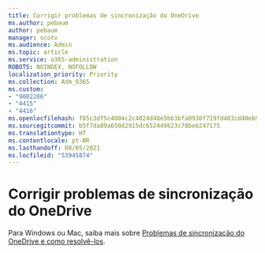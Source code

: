 ```yaml
---
title: Corrigir problemas de sincronização do OneDrive
ms.author: pebaum
author: pebaum
manager: scotv
ms.audience: Admin
ms.topic: article
ms.service: o365-administration
ROBOTS: NOINDEX, NOFOLLOW
localization_priority: Priority
ms.collection: Adm_O365
ms.custom:
- "9002286"
- "4415"
- "4416"
ms.openlocfilehash: f85c3df5c4004c2c4024d48e5bb3bfa0930f719fd403cd40eb9b09a13ca0d208
ms.sourcegitcommit: b5f7da89a650d2915dc652449623c78be6247175
ms.translationtype: HT
ms.contentlocale: pt-BR
ms.lasthandoff: 08/05/2021
ms.locfileid: "53945874"
---
```

# <a name="fix-onedrive-sync-issues"></a>Corrigir problemas de sincronização do OneDrive

Para Windows ou Mac, saiba mais sobre [Problemas de sincronização do OneDrive e como resolvê-los](https://support.office.com/article/fix-onedrive-sync-problems-0899b115-05f7-45ec-95b2-e4cc8c4670b2).
